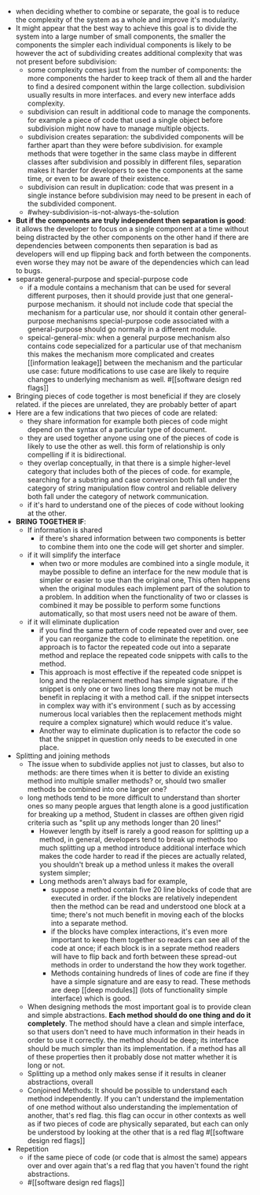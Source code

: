 - when deciding whether to combine or separate, the goal is to reduce the complexity of the system as a whole and improve it's modularity.
- It might appear that the best way to achieve this goal is to divide the system into a large number of small components, the smaller the components the simpler each individual components is likely to be however the act of subdividing creates additional complexity that was not present before subdivision:
	- some complexity comes just from the number of components: the more components the harder to keep track of them all and the harder to find a desired component within the large collection. subdivision usually results in more interfaces. and every new interface adds complexity.
	- subdivision can result in additional code to manage the components. for example a piece of code that used a single object before subdivision might now have to manage multiple objects.
	- subdivision creates separation: the subdivided components will be farther apart than they were before subdivision. for example methods that were together in the same class maybe in different classes after subdivision and possibly in different files, separation makes it harder for developers to see the components at the same time, or even to be aware of their existence.
	- subdivision can result in duplication: code that was present in a single instance before subdivision may need to be present in each of the subdivided component.
	- #whey-subdivision-is-not-always-the-solution
- **But if the components are truly independent then separation is good**: it allows the developer to focus on a single component at a time without being distracted by the other components on the other hand if there are dependencies between components then separation is bad as developers will end up flipping back and forth between the components. even worse they may not be aware of the dependencies which can lead to bugs.
- separate general-purpose and special-purpose code
	- if a module contains a mechanism that can be used for several different purposes, then it should provide just that one general-purpose mechanism. it should not include code that  special the mechanism for a particular use, nor should it contain other general-purpose mechanisms special-purpose code associated with a general-purpose should go normally in a different module.
	- speical-general-mix: when a general purpose mechanism also contains code sepecialized for a particular use of that mechanism this makes the mechanism more complicated and creates [[information leakage]] between the mechanism and the particular use case: future modifications to use case are likely to require changes to underlying mechanism as well. #[[software design red flags]]
- Bringing pieces of code together is most beneficial if they are closely related. if the pieces are unrelated, they are probably better of apart
- Here are a few indications that two pieces of code are related:
	- they share information for example both pieces of code might depend on the syntax of a particular type of document.
	- they are used together anyone using one of the pieces of code is likely to use the other as well. this form of relationship is only compelling if it is bidirectional.
	- they overlap conceptually, in that there is a simple higher-level category that includes both of the pieces of code. for example, searching for a substring and case conversion both fall under the category of string manipulation flow control and reliable delivery both fall under the category of network communication.
	- if it's hard to understand one of the pieces of code without looking at the other.
- **BRING TOGETHER IF**:
	- If information is shared
		- if there's shared information between two components is better to combine them into one the code will get shorter and simpler.
	- if it will simplify the interface
		- when two or more modules are combined into a single module, it maybe possible to define an interface for the new module that is simpler or easier to use than the original one, This often happens when the original modules each implement part of the solution to a problem. In addition when the functionality of two or classes is combined it may be possible to perform some functions automatically, so that most users need not be aware of them.
	- if it will eliminate duplication
		- if you find the same pattern of code repeated over and over, see if you can reorganize the code to eliminate the repetition. one approach is to factor the repeated code out into a separate method and replace the  repeated code snippets with calls to the method.
		- This approach is most effective if the repeated code snippet is long and the replacement method has simple signature. if the snippet is only one or two lines long there may not be much benefit in replacing it with a method call. if the snippet intersects in complex way with it's environment ( such as by accessing numerous local variables then the replacement methods might require a complex signature) which would reduce it's value.
		- Another way to eliminate duplication is to refactor the code so that the snippet in question only needs to be executed in one place.
- Splitting and joining methods
	- The issue when to subdivide applies not just to classes, but also to methods: are there times when it is better to divide an existing method into multiple smaller methods? or, should two smaller methods be combined into one larger one?
	- long methods tend to be more difficult to understand than shorter ones so many people argues that length alone is a good justification for breaking up a method, Student in classes are ofthen given rigid criteria such as "split up any methods longer than 20 lines!"
		- However length by itself is rarely a good reason for splitting up a method, in general, developers tend to break up methods too much splitting up a method introduce additional interface which makes the code harder to read if the pieces are actually related, you shouldn't break up a method unless it makes the overall system simpler;
		- Long methods aren't always bad for example,
			- suppose a method contain five 20 line blocks of code that are executed in order. if the blocks are relatively independent then the method can be read and understood one block at a time; there's not much benefit in moving each of the blocks into a separate method.
			- if the blocks have complex interactions, it's even more important to keep them together so readers can see all of the code at once; if each block is in a seprate method readers will have to flip back and forth between these spread-out methods in order to understand the how they work together.
			- Methods containing hundreds of lines of code are fine if they have a simple signature and are easy to read. These methods are deep [[deep modules]] (lots of functionality simple interface) which is good.
	- When designing methods the most important goal is to provide clean and simple abstractions. **Each method should do one thing and do it completely**. The method should have a clean and simple interface, so that users don't need to have much information in their heads in order to use it correctly. the method should be deep; its interface should be much simpler than its implementation. if a method has all of these properties then it probably dose not matter whether it is long or not.
	- Splitting up a method only makes sense if it results in cleaner abstractions, overall
	- Conjoined Methods: It should be possible to understand each method independently. If you can't understand the implementation of one method without also understanding the implementation of another, that's red flag. this flag can occur in other contexts as well as if two pieces of code are physically separated, but each can only be understood by looking at the other that is a red flag #[[software design red flags]]
- Repetition
	- if the same piece of code (or code that is almost the same) appears over and over again that's a red flag that you haven't found the right abstractions.
	- #[[software design red flags]]
